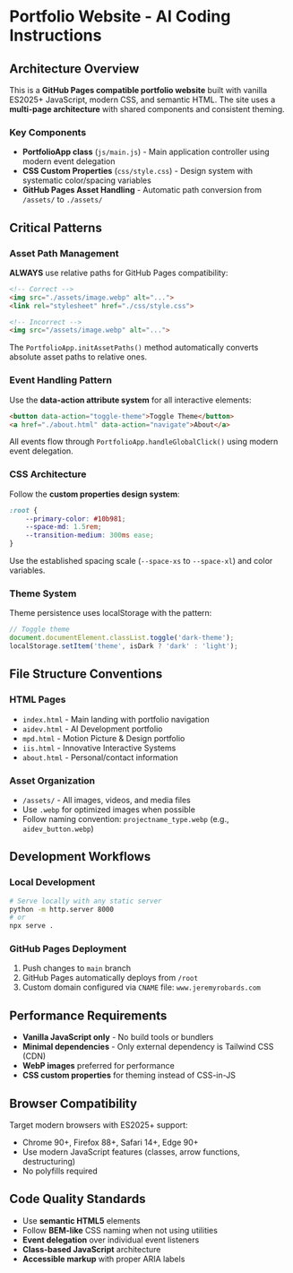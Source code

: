# Portfolio Website - AI Coding Instructions

## Architecture Overview

This is a **GitHub Pages compatible portfolio website** built with vanilla ES2025+ JavaScript, modern CSS, and semantic HTML. The site uses a **multi-page architecture** with shared components and consistent theming.

### Key Components
- **PortfolioApp class** (`js/main.js`) - Main application controller using modern event delegation
- **CSS Custom Properties** (`css/style.css`) - Design system with systematic color/spacing variables
- **GitHub Pages Asset Handling** - Automatic path conversion from `/assets/` to `./assets/`

## Critical Patterns

### Asset Path Management
**ALWAYS** use relative paths for GitHub Pages compatibility:
```html
<!-- Correct -->
<img src="./assets/image.webp" alt="...">
<link rel="stylesheet" href="./css/style.css">

<!-- Incorrect -->
<img src="/assets/image.webp" alt="...">
```

The `PortfolioApp.initAssetPaths()` method automatically converts absolute asset paths to relative ones.

### Event Handling Pattern
Use the **data-action attribute system** for all interactive elements:
```html
<button data-action="toggle-theme">Toggle Theme</button>
<a href="./about.html" data-action="navigate">About</a>
```

All events flow through `PortfolioApp.handleGlobalClick()` using modern event delegation.

### CSS Architecture
Follow the **custom properties design system**:
```css
:root {
    --primary-color: #10b981;
    --space-md: 1.5rem;
    --transition-medium: 300ms ease;
}
```

Use the established spacing scale (`--space-xs` to `--space-xl`) and color variables.

### Theme System
Theme persistence uses localStorage with the pattern:
```javascript
// Toggle theme
document.documentElement.classList.toggle('dark-theme');
localStorage.setItem('theme', isDark ? 'dark' : 'light');
```

## File Structure Conventions

### HTML Pages
- `index.html` - Main landing with portfolio navigation
- `aidev.html` - AI Development portfolio
- `mpd.html` - Motion Picture & Design portfolio  
- `iis.html` - Innovative Interactive Systems
- `about.html` - Personal/contact information

### Asset Organization
- `/assets/` - All images, videos, and media files
- Use `.webp` for optimized images when possible
- Follow naming convention: `projectname_type.webp` (e.g., `aidev_button.webp`)

## Development Workflows

### Local Development
```bash
# Serve locally with any static server
python -m http.server 8000
# or
npx serve .
```

### GitHub Pages Deployment
1. Push changes to `main` branch
2. GitHub Pages automatically deploys from `/root`
3. Custom domain configured via `CNAME` file: `www.jeremyrobards.com`

## Performance Requirements

- **Vanilla JavaScript only** - No build tools or bundlers
- **Minimal dependencies** - Only external dependency is Tailwind CSS (CDN)
- **WebP images** preferred for performance
- **CSS custom properties** for theming instead of CSS-in-JS

## Browser Compatibility

Target modern browsers with ES2025+ support:
- Chrome 90+, Firefox 88+, Safari 14+, Edge 90+
- Use modern JavaScript features (classes, arrow functions, destructuring)
- No polyfills required

## Code Quality Standards

- Use **semantic HTML5** elements
- Follow **BEM-like** CSS naming when not using utilities
- **Event delegation** over individual event listeners
- **Class-based JavaScript** architecture
- **Accessible markup** with proper ARIA labels